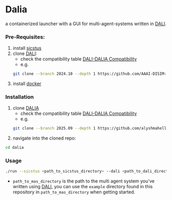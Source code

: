 # Dalia
a containerized launcher with a GUI for multi-agent-systems written in [DALI](https://github.com/AAAI-DISIM-UnivAQ/DALI).

### Pre-Requisites:

1. install  [sicstus](https://sicstus.sics.se/)
2. clone    [DALI](https://github.com/AAAI-DISIM-UnivAQ/DALI):
    - check the compatibility table [DALI-DALIA Compatibility](docs/compatibility.md)
    - e.g. 
    ```sh
    git clone --branch 2024.10 --depth 1 https://github.com/AAAI-DISIM-UnivAQ/DALI
    ```
3. install [docker](https://docs.docker.com/engine/install/)

### Installation 

1. clone [DALIA](https://github.com/alyshmahell/dalia)
    - check the compatibility table [DALI-DALIA Compatibility](compatibility.md)
    - e.g. 
    ```sh
    git clone --branch 2025.09 --depth 1 https://github.com/alyshmahell/dalia
    ```
2. navigate into the cloned repo:
```sh
cd dalia
```

### Usage
```sh
./run --sicstus <path_to_sicstus_directory> --dali <path_to_dali_directory> --src <path_to_mas_directory> 
```

- `path_to_mas_directory` is the path to the multi agent system you've written using [DALI](https://github.com/AAAI-DISIM-UnivAQ/DALI), you can use the `example` directory found in this repository in `path_to_mas_directory` when getting started.